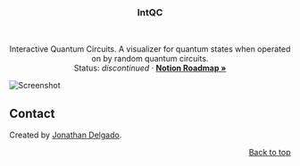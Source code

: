 <!-- Filename:      README.md -->
<!-- Author:        Jonathan Delgado -->
<!-- Description:   GitHub README -->

<!-- Header -->
<h3 align="center">IntQC</h3>
<br />
  <p align="center">
    Interactive Quantum Circuits. A visualizer for quantum states when operated on by random quantum circuits.
    <br />
    Status: <em>discontinued</em>
    ·
    <a target="_blank" href="https://otanan.notion.site/IntQC-380ababd4ce54915995edb241d0064bb"><strong>Notion Roadmap »</strong></a>
  </p>
</div>

<!-- Project Screenshot -->
![Screenshot](https://jdelgado.net/images/quantum-information-theory/intqc.webp "IntQC")


## Contact
Created by [Jonathan Delgado](https://jdelgado.net/).

<p align="right"><a href="#readme-top">Back to top</a></p>